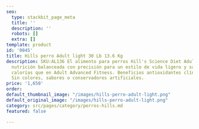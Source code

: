 ```yaml
---
seo:
  type: stackbit_page_meta
  title: ''
  description: ''
  robots: []
  extra: []
template: product
id: '0045'
title: Hills perro Adult light 30 Lb 13.6 Kg
description: SKU:AL136 El alimento para perros Hill's Science Diet Adult Light proporciona
  nutrición balanceada con precisión para un estilo de vida ligero y sano. 18% menos
  calorías que en Adult Advanced Fitness. Beneficios antioxidantes clínicamente comprobados.
  Sin colores, sabores o conservadores artificiales.
price: '1,650'
order: 
default_thumbnail_image: "/images/hills-perro-adult-light.png"
default_original_image: "/images/hills-perro-adult-light.png"
category: src/pages/category/perros-hills.md
featured: false

---
```

